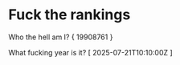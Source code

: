 # Fuck the rankings

Who the hell am I?
{ 19908761 }

What fucking year is it?
[ 2025-07-21T10:10:00Z ]

